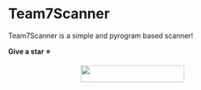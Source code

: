 <h1> Team7Scanner </h1>
Team7Scanner is a simple and pyrogram based scanner!

<b> Give a star ⭐ </b>
<p align="center"><a href="https://dashboard.heroku.com/new?template=https://github.com/epic-designer/Team7Scanner"> <img 
src="https://img.shields.io/badge/Deploy%20To%20Heroku-pink?style=flat&logo=heroku" width="210" height="34.45" /></a></p>
